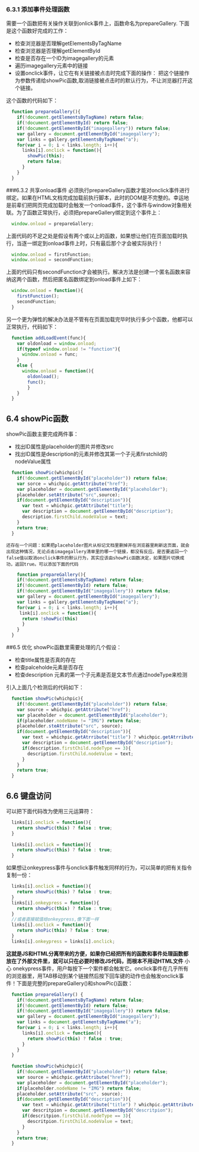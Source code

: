 ### 6.3.1 添加事件处理函数
需要一个函数把有关操作关联到onlick事件上，函数命名为prepareGallery.
  下面是这个函数好完成的工作：
  - 检查浏览器是否理解getElementsByTagName
  - 检查浏览器是否理解getElementById
  - 检查是否存在一个ID为imagegallery的元素
  - 遍历imagegallery元素中的链接
  - 设置onclick事件，让它在有关链接被点击时完成下面的操作：
   把这个链接作为参数传递给showPic函数,取消链接被点击时的默认行为，不让浏览器打开这个链接。
   


这个函数的代码如下：
```javascript
  function prepareGallery(){
    if(!document.getElementsByTagName) return false;
    if(!document.getElementById) return false;
    if(!document.getElementById("imagegallery")) return false;
    var gallery = document.getElementById("imagegallery");
    var links = gallery.getElementsByTagName("a");
    for(var i = 0; i < links.length; i++){
      links[i].onclick = function(){
        showPic(this);
        return false;
      }
    }
  }
```
###6.3.2 共享onload事件
  必须执行prepareGallery函数才能对onclick事件进行绑定。如果在HTML文档完成加载前执行脚本，此时的DOM是不完整的。幸运地是前辈们把网页完成加载时会触发一个onload事件，这个事件与window对象相关联。为了函数正常执行，必须把prepareGallery绑定到这个事件上：
```javascript
  window.onload = prepareGallery;
```
  上面代码的不足之处是假设有两个或以上的函数，如果想让他们在页面加载时执行，当逐一绑定到onload事件上时，只有最后那个才会被实际执行！
```javascript
  window.onload = firstFunction;
  window.onload = secondFunction;
```
  上面的代码只有secondFunction才会被执行。解决方法是创建一个匿名函数来容纳这两个函数，然后把匿名函数绑定到onload事件上如下：
```javascript
  window.onload = function(){
    firstFunction();
    secondFunction;
  }
```
另一个更为弹性的解决办法是不管有在页面加载完毕时执行多少个函数，他都可以正常执行，代码如下：
```javascript
  function addLoadEvent(func){
    var oldonload = window.onload;
    if(typeof window.onload != "function"){
      window.onload = func;
    }
    else {
      window.onload = function(){
        oldonload();
        func();
        }
    }
  }
```
## 6.4 showPic函数
  showPic函数主要完成两件事：
  - 找出ID属性是placeholder的图片并修改src
  - 找出ID属性是description的元素并修改其第一个子元素firstchild的nodeValue属性
  

```javascript 
  function showPic(whichpic){
    if(!document.getElementById("placeholder")) return false;
    var sorce = whichpic.getAttribute("href");
    var placeholder = document.getElementById("placeholder");
    placeholder.setAttribute("src",source);
    if(document.getElementById("description")){
      var text = whichpic.getAttribute("title");
      var description = document.getElementById("description");
      description.firstChild.nodeValue = text;
    }
    return true;
  }
  ```
    还存在一个问题：如果把placeholder图片从标记文档里删掉并在浏览器里刷新这页面，就会出现这种情况，无论点击imagegallery清单里的哪一个链接，都没有反应。是否要返回一个false值以取消onclick事件的默认行为，其实应该由showPic函数决定，如果图片切换成功，返回true。可以添加下面的代码
```javascript
    function prepareGallery(){
    if(!document.getElementsByTagName) return false;
    if(!document.getElementById) return false;
    if(!document.getElementById("imagegallery")) return false;
    var gallery = document.getElementById("imagegallery");
    var links = gallery.getElementsByTagName("a");
    for(var i = 0; i < links.length; i++){
     link[i].onclick = function(){
      return !showPic(this)
      }
    }
  }
```
##6.5 优化
  showPic函数里需要处理的几个假设：
- 检查title属性是否真的存在
- 检查palceholde元素是否存在
- 检查description 元素的第一个子元素是否是文本节点通过nodeType来检测



引入上面几个检测后的代码如下：
```javascript
  function showPic(whichpic){
    if(!document.getElementById("placeholder")) return false;
    var source = whichpic.getAttribute("href");
    var placeholder = document.getElementById("placeholder");
    if(placeholder.nodeName != "IMG") return false;
    placeholder.steAttribute("src", source);
    if(document.getElementById("description")){
      var text = whichpic.getAtrribute("title") ? whichpic.getAtrribute("title") : "";
      var description = document.getElementById("description");
      if(description.firstChild.nodeType == 3){
        description.firstChild.nodeValue = text;
      }
    }
    return true;
  }
```
## 6.6 键盘访问
  可以把下面代码改为使用三元运算符：
```javascript
  links[i].onclick = function(){
    return showPic(this) ? false : true;  
  }
  
  links[i].onclick = function(){
    return showPic(this) ? false : true;
  }
```
如果想让onkeypress事件与onclick事件触发同样的行为，可以简单的把有关指令复制一份：
```javascript
  links[i].onclick = function(){
    return showPic(this) ? false : true;
  }
  links[i].onkeypress = function(){
    return showPic(this) ? false : true;
  }
  //或者直接赋值给onkeypress,像下面一样
  links[i].onclick = function(){
    return shoPic(this) ? false : true;  
  }
  links[i].onkeypress = links[i].onclick;
```
  
  **这就是JS和HTML分离带来的方便，如果你已经把所有的函数和事件处理函数都放在了外部文件里，就可以只在必要时修改JS代码，而根本不用动HTML文件**
  小心 onekypress事件，用户每按下一个案件都会触发它。onclick事件在几乎所有的浏览器里，用TAB移动到某个链接然后按下回车键的动作也会触发onclick事件！下面是完整的prepareGallery()和showPic()函数：
```javascript
  function prepareGallery() {
    if(!document.getElementsByTagName) return false;
    if(!document.getElementById) return false;
    if(!document.getElementById("imagegallery")) return false;
    var gallery = document.getElementById("imagegallery");
    var links = document.getElementsByTagName("a");
    for(var i = 0; i < links.length; i++){
      links[i].onclick = function(){
        return showPic(this) ? false : true;
      }
    }
  }
  
  function showPic(whichpic){
    if(!document.getElementById("placeholder")) return false;
    var source = whichpic.getAttribute("href");
    var placeholder = document.getElementById("placeholder");
    if(placeholder.nodeName != "IMG") return false;
    placeholder.setAttribute("src", source);
    if(document.getElementById("description")){
      var text = whichpic.getAttribute("title") ? whichpic.getAttribute("title") : "";
      var descritpion = document.getElementById("descritpion");
      if(descritpion.firstChild.nodeType == 3){
        descritpion.firstChild.nodeValue = text;
      }
    }
    return true;
  }
```
  
